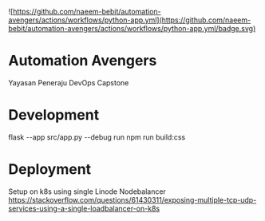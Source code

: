 ![https://github.com/naeem-bebit/automation-avengers/actions/workflows/python-app.yml](https://github.com/naeem-bebit/automation-avengers/actions/workflows/python-app.yml/badge.svg)

# Automation Avengers
Yayasan Peneraju DevOps Capstone

# Development
flask --app src/app.py --debug run
npm run build:css




# Deployment
Setup on k8s using single Linode Nodebalancer
https://stackoverflow.com/questions/61430311/exposing-multiple-tcp-udp-services-using-a-single-loadbalancer-on-k8s